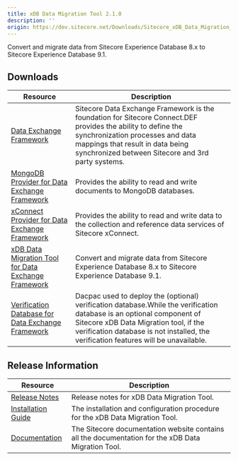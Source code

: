 ```yaml
---
title: xDB Data Migration Tool 2.1.0
description: ''
origin: https://dev.sitecore.net/Downloads/Sitecore_xDB_Data_Migration_Tool/2x/xDB_Data_Migration_Tool_210
---
```


Convert and migrate data from Sitecore Experience Database 8.x to Sitecore Experience Database 9.1.

## Downloads

 | Resource | Description |
 | --- | --- |
 | [Data Exchange Framework](https://scdp.blob.core.windows.net/downloads/Sitecore%20xDB%20Data%20Migration%20Tool/2x/xDB%20Data%20Migration%20Tool%20210/Secure/Data%20Exchange%20Framework%202.1.0%20rev.%20181113.zip) | Sitecore Data Exchange Framework is the foundation for Sitecore Connect.DEF provides the ability to define the synchronization processes and data mappings that result in data being synchronized between Sitecore and 3rd party systems. |
 | [MongoDB Provider for Data Exchange Framework](https://scdp.blob.core.windows.net/downloads/Sitecore%20xDB%20Data%20Migration%20Tool/2x/xDB%20Data%20Migration%20Tool%20210/Secure/MongoDB%20Provider%20for%20Data%20Exchange%20Framework%202.1.0%20rev.%20181113.zip) | Provides the ability to read and write documents to MongoDB databases. |
 | [xConnect Provider for Data Exchange Framework](https://scdp.blob.core.windows.net/downloads/Sitecore%20xDB%20Data%20Migration%20Tool/2x/xDB%20Data%20Migration%20Tool%20210/Secure/XConnect%20Provider%20for%20Data%20Exchange%20Framework%202.1.0%20rev.%20181113.zip) | Provides the ability to read and write data to the collection and reference data services of Sitecore xConnect. |
 | [xDB Data Migration Tool for Data Exchange Framework](https://scdp.blob.core.windows.net/downloads/Sitecore%20xDB%20Data%20Migration%20Tool/2x/xDB%20Data%20Migration%20Tool%20210/Secure/xDB%20Data%20Migration%20Tool%20for%20Data%20Exchange%20Framework%202.1.0%20rev.%20181113.zip) | Convert and migrate data from Sitecore Experience Database 8.x to Sitecore Experience Database 9.1. |
 | [Verification Database for Data Exchange Framework](https://scdp.blob.core.windows.net/downloads/Sitecore%20xDB%20Data%20Migration%20Tool/2x/xDB%20Data%20Migration%20Tool%20210/Secure/Sitecore.DataExchange.Verification.dacpac) | Dacpac used to deploy the (optional) verification database.While the verification database is an optional component of Sitecore xDB Data Migration tool, if the verification database is not installed, the verification features will be unavailable. |

## Release Information

 | Resource | Description |
 | --- | --- |
 | [Release Notes](/downloads/Sitecore_xDB_Data_Migration_Tool/2x/xDB_Data_Migration_Tool_210/Release_Notes) | Release notes for xDB Data Migration Tool. |
 | [Installation Guide](https://scdp.blob.core.windows.net/downloads/Sitecore%20xDB%20Data%20Migration%20Tool/2x/xDB%20Data%20Migration%20Tool%20210/Secure/xDB_Data_Migration_Tool_2_1_Installation_Guide-en.pdf) | The installation and configuration procedure for the xDB Data Migration Tool. |
 | [Documentation](https://doc.sitecore.com/developers/dmt/21/xdb-data-migration-tool/en/index-en.html) | The Sitecore documentation website contains all the documentation for the xDB Data Migration Tool. |
